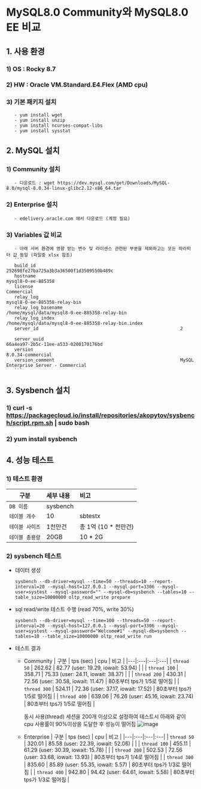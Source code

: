
# MySQL8.0 Community와 MySQL8.0 EE 비교

## 1. 사용 환경
### 1) OS : Rocky 8.7
### 2) HW : Oracle VM.Standard.E4.Flex (AMD cpu)
### 3) 기본 패키지 설치
       - yum install wget
       - yum install unzip
       - yum install ncurses-compat-libs
       - yum install sysstat

## 2. MySQL 설치
### 1) Community 설치
       - 다운로드 : wget https://dev.mysql.com/get/Downloads/MySQL-8.0/mysql-8.0.34-linux-glibc2.12-x86_64.tar
### 2) Enterprise 설치
       - edelivery.oracle.com 에서 다운로드 (계정 필요)
### 3) Variables 값 비교 
       - 아래 서버 환경에 영향 받는 변수 및 라이센스 관련된 부분을 제외하고는 모든 파라미터 값 동일 (파일중 xlsx 참조)
       ```
       build_id                                                 	 252698fe27ba725a3b3a36500f1d3509550b489c    
       hostname                                                 	 mysql8-0-ee-885358                          
       license                                                  	 Commercial                                  
       relay_log                                                	 mysql8-0-ee-885358-relay-bin        
       relay_log_basename                                       	 /home/mysql/data/mysql8-0-ee-885358-relay-bin         
       relay_log_index                                          	 /home/mysql/data/mysql8-0-ee-885358-relay-bin.index   
       server_id                                                	 2                                                     
       server_uuid                                              	 66a4ea97-2b5c-11ee-a533-0200170176bd                  
       version                                                  	 8.0.34-commercial               
       version_comment                                          	 MySQL Enterprise Server - Commercial    
       ```

## 3. Sysbench 설치
### 1) curl -s https://packagecloud.io/install/repositories/akopytov/sysbench/script.rpm.sh | sudo bash
### 2) yum install sysbench

## 4. 성능 테스트
### 1) 테스트 환경
| 구분 | 세부 내용 | 비고 |
|---|:---|:---|
| `DB 이름` | sysbench |  |
| `테이블 개수` | 10 | sbtestx |
| `테이블 사이즈` | 1천만건 | 총 1억 (10 * 천만건)  |
| `테이블 총용량` | 20GB | 10 * 2G  |     
### 2) sysbench 테스트
  - 데이터 생성
    ```
    sysbench --db-driver=mysql --time=50 --threads=10 --report-interval=20 --mysql-host=127.0.0.1 --mysql-port=3306 --mysql-user=systest --mysql-password="" --mysql-db=sysbench --tables=10 --table_size=10000000 oltp_read_write prepare
    ```
  - sql read/write 테스트 수행 (read 70%, write 30%)
    ```
    sysbench --db-driver=mysql --time=100 --threads=50 --report-interval=20 --mysql-host=127.0.0.1 --mysql-port=3306 --mysql-user=systest --mysql-password="Welcome#1" --mysql-db=sysbench --tables=10 --table_size=10000000 oltp_read_write run
    ```
   - 테스트 결과    
     
     - Community 
       | 구분 | tps (sec) | cpu | 비고 |
       |---|:---|:---|:---|
       | `thread 50`  | 262.62 | 82.77 (user: 19.29, iowait: 53.94) |  |
       | `thread 100` | 358.71 | 75.33 (user: 24.11, iowait: 38.37) |  |
       | `thread 200` | 430.31 | 72.56 (user: 30.58, iowait: 11.47) | 80초부터 tps가 1/5로 떨어짐  |
       | `thread 300` | 524.11 | 72.36 (user: 37.17, iowait: 17.52) | 80초부터 tps가 1/5로 떨어짐  |
       | `thread 400` | 639.06 | 76.26 (user: 45.16, iowait: 23.74) | 80초부터 tps가 1/5로 떨어짐  |      

       동시 사용(thread) 세션을 200개 이상으로 설정하여 테스트시 아래와 같이 cpu 사용률이 90%이상을 도달한 후 성능이 떨어짐
       ![image](https://github.com/khkwon01/MySQL-setup/assets/8789421/1cc5bcfc-7340-4f3d-ae13-34113fec1089)     

     - Enterprise 
       | 구분 | tps (sec) | cpu | 비고 |
       |---|:---|:---|:---|
       | `thread 50`  | 320.01 | 85.58 (user: 22.39, iowait: 52.06) |  |
       | `thread 100` | 455.11 | 61.29 (user: 30.39, iowait: 15.78) |  |
       | `thread 200` | 502.53 | 72.56 (user: 33.68, iowait: 13.93) | 80초부터 tps가 1/4로 떨어짐  |
       | `thread 300` | 835.60 | 85.89 (user: 55.35, iowait: 5.57)  | 80초부터 tps가 1/3로 떨어짐  |
       | `thread 400` | 942.80 | 94.42 (user: 64.61, iowait: 5.58)  | 80초부터 tps가 1/3로 떨어짐  |               

